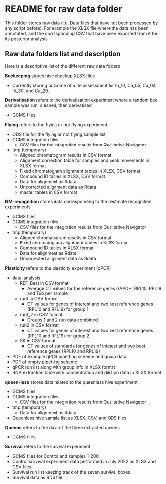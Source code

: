 # README for raw data folder
This folder stores raw data (i.e. Data files that have not been processed by any script before). For example the XLSX file where the data has been annotated, and the corresponding CSV that have been exported from it for its posterior analysis

## Raw data folders list and description
Here is a descriptive list of the different raw data folders

**Beekeeping** stores hive checkup XLSX files  
- Currently storing outcome of 
  mite assessment for Ib_10, Ca_05, Ca_04, Ib_30, and Ca_29.

**Derivatisation** refers to the derivatisation experiment where a random bee
sample was run, cleaned, then derivatised 
- GCMS files 

  
**Flying** refers to the flying or not flying experiment
- ODS file for the flying or not flying sample list
- GCMS integration files
  - CSV files for the integration results from Qualitative Navigator
- tmp (temporary)
  - Aligned chromatogram results in CSV format
  - Alignment correction table for samples and peak movements in XLSX format
  - Fixed chromatogram alignment tables in XLSX, CSV format
  - Compound ID tables in XLSX, CSV format
  - Data for alignment as Rdata
  - Uncorrected alignment data as Rdata
  - master tables in CSV format

**NM-recognition** stores data corresponding to the nestmate recognition 
experiments
- GCMS files
- GCMS integration files
  - CSV files for the integration results from Qualitative Navigator
- tmp (temporary)
  - Aligned chromatogram results in CSV format
  - Fixed chromatogram alignment tables in XLSX format
  - Compound ID tables in XLSX format
  - Data for alignment as Rdata
  - Uncorrected alignment data as Rdata

**Plasticity** refers to the plasticity experiment (qPCR)
- data-analysis
  - REF_Best in CSV format
    - Average CT values for the reference genes GAPDH, RPL10, RPL19 and Tub per sample
  - run1 in CSV format
    - CT values for genes of interest and two best reference genes (RPL10 and RPL19) for group 1
  - run1_2 in CSV format
    - Groups 1 and 2 run data combined
  - run2 in CSV format
    - CT values for genes of interest and two best reference genes (RPL10 and RPL19) for group 2
  - SK in CSV format
    - CT values of standards for genes of interest and two best reference genes (RPL10 and RPL19)
- PDF of example qPCR pipetting scheme and group data
- PDF of empty pipetting scheme
- qPCR run list along with group info in XLSX format
- RNA extraction table with concentration and dilution data in XLSX format

**queen-less** stores data related to the queenless hive experiment 
- GCMS files
- GCMS integration files
  - CSV files for the integration results from Qualitative Navigator
- tmp (temporary)
  - Data for alignment as Rdata
- Queenless hive sample list as XLSX, CSV, and ODS files

**Queens** refers to the data of the three extracted queens
- GCMS files 

**Survival** refers to the survival experiment
- GCMS files for Control and samples 1-200 
- Control survival experiment data performed in July 2022 as XLSX and CSV files
- Survival run list keeping track of the seven survival boxes 
- Survival data as RDS file

  